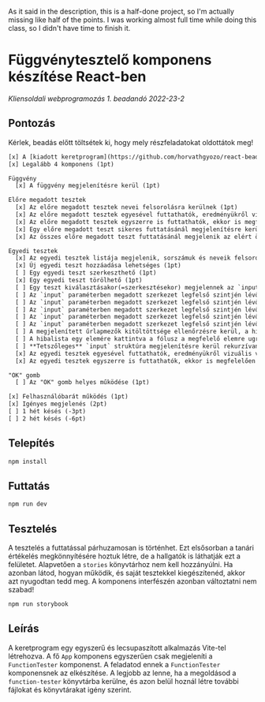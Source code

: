 As it said in the description, this is a half-done project, so I'm actually missing like half of the points. I was working almost full time while doing this class, so I didn't have time to finish it.

# Függvénytesztelő komponens készítése React-ben

_Kliensoldali webprogramozás 1. beadandó 2022-23-2_

## Pontozás

Kérlek, beadás előtt töltsétek ki, hogy mely részfeladatokat oldottátok meg!

```txt
[x] A [kiadott keretprogram](https://github.com/horvathgyozo/react-bead-fuggvenytesztelo-starter-kit) használata (1pt)
[x] Legalább 4 komponens (1pt)

Függvény
  [x] A függvény megjelenítésre kerül (1pt)

Előre megadott tesztek
  [x] Az előre megadott tesztek nevei felsorolásra kerülnek (1pt)
  [x] Az előre megadott tesztek egyesével futtathatók, eredményükről vizuális visszajelzést kapunk (1pt)
  [x] Az előre megadott tesztek egyszerre is futtathatók, ekkor is megfelelően változnak az egyes tesztek vizuális visszajelzései (1pt)
  [x] Egy előre megadott teszt sikeres futtatásánál megjelenítésre kerül a kapott pontszám (1pt)
  [x] Az összes előre megadott teszt futtatásánál megjelenik az elért összpontszám (1pt)

Egyedi tesztek
  [x] Az egyedi tesztek listája megjelenik, sorszámuk és neveik felsorolásával (1pt)
  [x] Új egyedi teszt hozzáadása lehetséges (1pt)
  [ ] Egy egyedi teszt szerkeszthető (1pt)
  [x] Egy egyedi teszt törölhető (1pt)
  [ ] Egy teszt kiválasztásakor(=szerkesztésekor) megjelennek az `input` paraméterben **legfelső szinten** megadott szerkezetleírásnak megfelelő mezők. (1pt)
  [ ] Az `input` paraméterben megadott szerkezet legfelső szintjén lévő **szöveg** típus megfelelően jelenik meg (1pt)
  [ ] Az `input` paraméterben megadott szerkezet legfelső szintjén lévő **szám** típus megfelelően jelenik meg (1pt)
  [ ] Az `input` paraméterben megadott szerkezet legfelső szintjén lévő **logikai** típus megfelelően jelenik meg (1pt)
  [ ] Az `input` paraméterben megadott szerkezet legfelső szintjén lévő **tömb** típus megfelelően jelenik meg, lehetőség van új elemeket hozzáadni, meglévőeket szerkeszteni, törölni (3pt)
  [ ] Az `input` paraméterben megadott szerkezet legfelső szintjén lévő **objektum** típus megfelelően jelenik meg, látszanak az objektum mezőnevei, amelyek típusuknak megfelelően szerkeszthetők (3pt)
  [ ] A megjelenített űrlapmezők kitöltöttsége ellenőrzésre kerül, a hibák listában kiíródnak (1pt)
  [ ] A hibalista egy elemére kattintva a fólusz a megfelelő elemre ugrik (1pt)
  [ ] **Tetszőleges** `input` struktúra megjelenítésre kerül rekurzívan (+5pt)
  [x] Az egyedi tesztek egyesével futtathatók, eredményükről vizuális visszajelzést kapunk (1pt)
  [x] Az egyedi tesztek egyszerre is futtathatók, ekkor is megfelelően változnak az egyes tesztek vizuális visszajelzései (1pt)

"OK" gomb
  [ ] Az "OK" gomb helyes működése (1pt)

[x] Felhasználóbarát működés (1pt)
[x] Igényes megjelenés (2pt)
[ ] 1 hét késés (-3pt)
[ ] 2 hét késés (-6pt)
```

## Telepítés

```bash
npm install
```

## Futtatás

```bash
npm run dev
```

## Tesztelés

A tesztelés a futtatással párhuzamosan is történhet. Ezt elsősorban a tanári értékelés megkönnyítésére hoztuk létre, de a hallgatók is láthatják ezt a felületet. Alapvetően a `stories` könyvtárhoz nem kell hozzányúlni. Ha azonban látod, hogyan működik, és saját tesztekkel kiegészítenéd, akkor azt nyugodtan tedd meg. A komponens interfészén azonban változtatni nem szabad!

```bash
npm run storybook
```

## Leírás

A keretprogram egy egyszerű és lecsupaszított alkalmazás Vite-tel létrehozva. A fő `App` komponens egyszerűen csak megjeleníti a `FunctionTester` komponenst. A feladatod ennek a `FunctionTester` komponensnek az elkészítése. A legjobb az lenne, ha a megoldásod a `function-tester` könyvtárba kerülne, és azon belül hoznál létre további fájlokat és könyvtárakat igény szerint.
